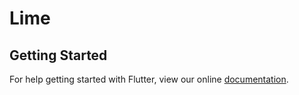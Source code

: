 # Lime


## Getting Started

For help getting started with Flutter, view our online
[documentation](http://flutter.io/).
